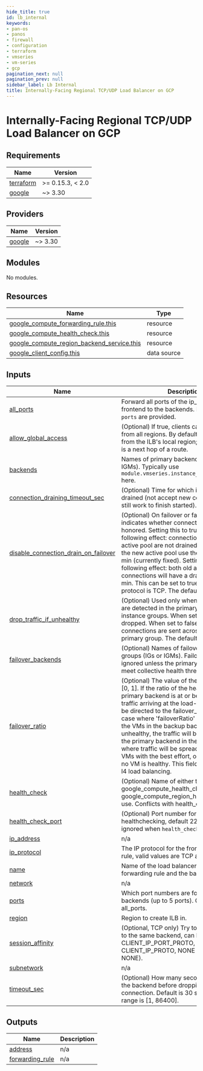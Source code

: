 ```yaml
---
hide_title: true
id: lb_internal
keywords:
- pan-os
- panos
- firewall
- configuration
- terraform
- vmseries
- vm-series
- gcp
pagination_next: null
pagination_prev: null
sidebar_label: Lb Internal
title: Internally-Facing Regional TCP/UDP Load Balancer on GCP
---
```


# Internally-Facing Regional TCP/UDP Load Balancer on GCP

<!-- BEGINNING OF PRE-COMMIT-TERRAFORM DOCS HOOK -->
## Requirements

| Name | Version |
|------|---------|
| <a name="requirement_terraform"></a> [terraform](#requirement\_terraform) | >= 0.15.3, < 2.0 |
| <a name="requirement_google"></a> [google](#requirement\_google) | ~> 3.30 |

## Providers

| Name | Version |
|------|---------|
| <a name="provider_google"></a> [google](#provider\_google) | ~> 3.30 |

## Modules

No modules.

## Resources

| Name | Type |
|------|------|
| [google_compute_forwarding_rule.this](https://registry.terraform.io/providers/hashicorp/google/latest/docs/resources/compute_forwarding_rule) | resource |
| [google_compute_health_check.this](https://registry.terraform.io/providers/hashicorp/google/latest/docs/resources/compute_health_check) | resource |
| [google_compute_region_backend_service.this](https://registry.terraform.io/providers/hashicorp/google/latest/docs/resources/compute_region_backend_service) | resource |
| [google_client_config.this](https://registry.terraform.io/providers/hashicorp/google/latest/docs/data-sources/client_config) | data source |

## Inputs

| Name | Description | Type | Default | Required |
|------|-------------|------|---------|:--------:|
| <a name="input_all_ports"></a> [all\_ports](#input\_all\_ports) | Forward all ports of the ip\_protocol from the frontend to the backends. Needs to be null if `ports` are provided. | `bool` | `null` | no |
| <a name="input_allow_global_access"></a> [allow\_global\_access](#input\_allow\_global\_access) | (Optional) If true, clients can access ILB from all regions. By default false, only allow from the ILB's local region; useful if the ILB is a next hop of a route. | `bool` | `false` | no |
| <a name="input_backends"></a> [backends](#input\_backends) | Names of primary backend groups (IGs or IGMs). Typically use `module.vmseries.instance_group_self_links` here. | `map(string)` | n/a | yes |
| <a name="input_connection_draining_timeout_sec"></a> [connection\_draining\_timeout\_sec](#input\_connection\_draining\_timeout\_sec) | (Optional) Time for which instance will be drained (not accept new connections, but still work to finish started). | `number` | `null` | no |
| <a name="input_disable_connection_drain_on_failover"></a> [disable\_connection\_drain\_on\_failover](#input\_disable\_connection\_drain\_on\_failover) | (Optional) On failover or failback, this field indicates whether connection drain will be honored. Setting this to true has the following effect: connections to the old active pool are not drained. Connections to the new active pool use the timeout of 10 min (currently fixed). Setting to false has the following effect: both old and new connections will have a drain timeout of 10 min. This can be set to true only if the protocol is TCP. The default is false. | `bool` | `null` | no |
| <a name="input_drop_traffic_if_unhealthy"></a> [drop\_traffic\_if\_unhealthy](#input\_drop\_traffic\_if\_unhealthy) | (Optional) Used only when no healthy VMs are detected in the primary and backup instance groups. When set to true, traffic is dropped. When set to false, new connections are sent across all VMs in the primary group. The default is false. | `bool` | `null` | no |
| <a name="input_failover_backends"></a> [failover\_backends](#input\_failover\_backends) | (Optional) Names of failover backend groups (IGs or IGMs). Failover groups are ignored unless the primary groups do not meet collective health threshold. | `map(string)` | `{}` | no |
| <a name="input_failover_ratio"></a> [failover\_ratio](#input\_failover\_ratio) | (Optional) The value of the field must be in [0, 1]. If the ratio of the healthy VMs in the primary backend is at or below this number, traffic arriving at the load-balanced IP will be directed to the failover\_backends. In case where 'failoverRatio' is not set or all the VMs in the backup backend are unhealthy, the traffic will be directed back to the primary backend in the `force` mode, where traffic will be spread to the healthy VMs with the best effort, or to all VMs when no VM is healthy. This field is only used with l4 load balancing. | `number` | `null` | no |
| <a name="input_health_check"></a> [health\_check](#input\_health\_check) | (Optional) Name of either the global google\_compute\_health\_check or google\_compute\_region\_health\_check to use. Conflicts with health\_check\_port. | `string` | `null` | no |
| <a name="input_health_check_port"></a> [health\_check\_port](#input\_health\_check\_port) | (Optional) Port number for TCP healthchecking, default 22. This setting is ignored when `health_check` is provided. | `number` | `22` | no |
| <a name="input_ip_address"></a> [ip\_address](#input\_ip\_address) | n/a | `any` | `null` | no |
| <a name="input_ip_protocol"></a> [ip\_protocol](#input\_ip\_protocol) | The IP protocol for the frontend forwarding rule, valid values are TCP and UDP. | `string` | `"TCP"` | no |
| <a name="input_name"></a> [name](#input\_name) | Name of the load balancer (that is, both the forwarding rule and the backend service) | `string` | n/a | yes |
| <a name="input_network"></a> [network](#input\_network) | n/a | `any` | `null` | no |
| <a name="input_ports"></a> [ports](#input\_ports) | Which port numbers are forwarded to the backends (up to 5 ports). Conflicts with all\_ports. | `list(number)` | `[]` | no |
| <a name="input_region"></a> [region](#input\_region) | Region to create ILB in. | `string` | `null` | no |
| <a name="input_session_affinity"></a> [session\_affinity](#input\_session\_affinity) | (Optional, TCP only) Try to direct sessions to the same backend, can be: CLIENT\_IP, CLIENT\_IP\_PORT\_PROTO, CLIENT\_IP\_PROTO, NONE (default is NONE). | `string` | `null` | no |
| <a name="input_subnetwork"></a> [subnetwork](#input\_subnetwork) | n/a | `string` | n/a | yes |
| <a name="input_timeout_sec"></a> [timeout\_sec](#input\_timeout\_sec) | (Optional) How many seconds to wait for the backend before dropping the connection. Default is 30 seconds. Valid range is [1, 86400]. | `number` | `null` | no |

## Outputs

| Name | Description |
|------|-------------|
| <a name="output_address"></a> [address](#output\_address) | n/a |
| <a name="output_forwarding_rule"></a> [forwarding\_rule](#output\_forwarding\_rule) | n/a |
<!-- END OF PRE-COMMIT-TERRAFORM DOCS HOOK -->